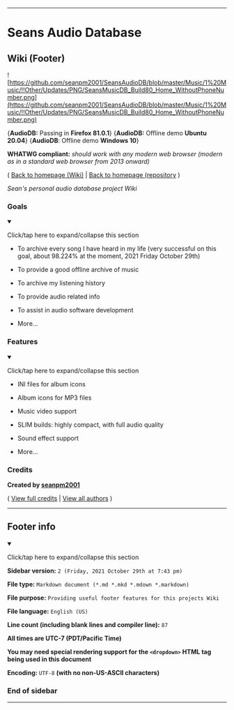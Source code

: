 
***

# Seans Audio Database

## Wiki (Footer)

![https://github.com/seanpm2001/SeansAudioDB/blob/master/Music/1%20Music/!!Other/Updates/PNG/SeansMusicDB_Build80_Home_WithoutPhoneNumber.png](https://github.com/seanpm2001/SeansAudioDB/blob/master/Music/1%20Music/!!Other/Updates/PNG/SeansMusicDB_Build80_Home_WithoutPhoneNumber.png)

{**AudioDB:** Passing in **Firefox 81.0.1**} {**AudioDB:** Offline demo **Ubuntu 20.04**} {**AudioDB**: Offline demo **Windows 10**}

**WHATWG compliant:** _should work with any modern web browser (modern as in a standard web browser from 2013 onward)_

( [Back to homepage (Wiki)](https://github.com/seanpm2001/SeansAudioDB/wiki/home/) | [Back to homepage (repository](https://github.com/seanpm2001/SeansAudioDB/) )

_Sean's personal audio database project Wiki_

### Goals

<details open><summary><p>Click/tap here to expand/collapse this section</p></summary>

* To archive every song I have heard in my life (very successful on this goal, about 98.224% at the moment, 2021 Friday October 29th)

* To provide a good offline archive of music

* To archive my listening history

* To provide audio related info

* To assist in audio software development

* More...

</details>

### Features

<details open><summary><p>Click/tap here to expand/collapse this section</p></summary>

* INI files for album icons

* Album icons for MP3 files

* Music video support

* SLIM builds: highly compact, with full audio quality

* Sound effect support

* More...

</details>

### Credits

**Created by [seanpm2001](https://github.com/seanpm2001/)**

( [View full credits](/CREDITS) | [View all authors](/AUTHORS) )

***

## Footer info

<details open><summary><p>Click/tap here to expand/collapse this section</p></summary>

**Sidebar version:** `2 (Friday, 2021 October 29th at 7:43 pm)`

**File type:** `Markdown document (*.md *.mkd *.mdown *.markdown)`

**File purpose:** `Providing useful footer features for this projects Wiki`

**File language:** `English (US)`

**Line count (including blank lines and compiler line):** `87`

**All times are UTC-7 (PDT/Pacific Time)**

**You may need special rendering support for the `<dropdown>` HTML tag being used in this document**

**Encoding:** `UTF-8` **(with no non-US-ASCII characters)**

</details>

### End of sidebar

***
